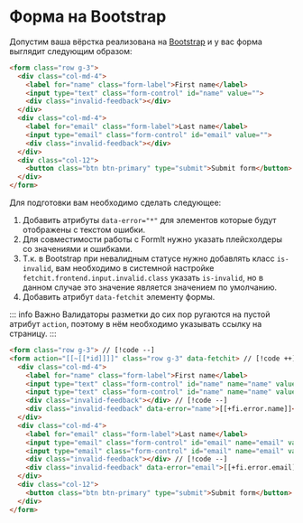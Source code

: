 # Форма на Bootstrap

Допустим ваша вёрстка реализована на [Bootstrap](https://getbootstrap.com/) и у вас форма выглядит следующим образом:

```html
<form class="row g-3">
  <div class="col-md-4">
    <label for="name" class="form-label">First name</label>
    <input type="text" class="form-control" id="name" value="">
    <div class="invalid-feedback"></div>
  </div>
  <div class="col-md-4">
    <label for="email" class="form-label">Last name</label>
    <input type="email" class="form-control" id="email" value="">
    <div class="invalid-feedback"></div>
  </div>
  <div class="col-12">
    <button class="btn btn-primary" type="submit">Submit form</button>
  </div>
</form>
```

Для подготовки вам необходимо сделать следующее:

1. Добавить атрибуты `data-error="*"` для элементов которые будут отображены с текстом ошибки.
2. Для совместимости работы с FormIt нужно указать плейсхолдеры со значениями и ошибками.
3. Т.к. в Bootstrap при невалидным статусе нужно добавлять класс `is-invalid`, вам необходимо в системной настройке `fetchit.frontend.input.invalid.class` указать `is-invalid`, но в данном случае это значение является значением по умолчанию.
4. Добавить атрибут `data-fetchit` элементу формы. <Badge type="info" text="Необязательно" />

::: info Важно
Валидаторы разметки до сих пор ругаются на пустой атрибут `action`, поэтому в нём необходимо указывать ссылку на страницу.
:::

```html
<form class="row g-3"> // [!code --]
<form action="[[~[[*id]]]]" class="row g-3" data-fetchit> // [!code ++]
  <div class="col-md-4">
    <label for="name" class="form-label">First name</label>
    <input type="text" class="form-control" id="name" name="name" value=""> // [!code --]
    <input type="text" class="form-control" id="name" name="name" value="[[+fi.name]]"> // [!code ++]
    <div class="invalid-feedback"></div> // [!code --]
    <div class="invalid-feedback" data-error="name">[[+fi.error.name]]</div> // [!code ++]
  </div>
  <div class="col-md-4">
    <label for="email" class="form-label">Last name</label>
    <input type="email" class="form-control" id="email" name="email" value=""> // [!code --]
    <input type="email" class="form-control" id="email" name="email" value="[[+fi.email]]"> // [!code ++]
    <div class="invalid-feedback"></div> // [!code --]
    <div class="invalid-feedback" data-error="email">[[+fi.error.email]]</div> // [!code ++]
  </div>
  <div class="col-12">
    <button class="btn btn-primary" type="submit">Submit form</button>
  </div>
</form>
```
